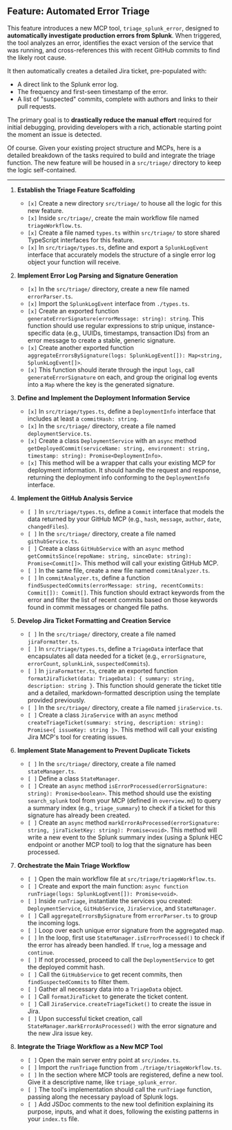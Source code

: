 ## Feature: Automated Error Triage

This feature introduces a new MCP tool, `triage_splunk_error`, designed to **automatically investigate production errors from Splunk**. When triggered, the tool analyzes an error, identifies the exact version of the service that was running, and cross-references this with recent GitHub commits to find the likely root cause.

It then automatically creates a detailed Jira ticket, pre-populated with:
* A direct link to the Splunk error log.
* The frequency and first-seen timestamp of the error.
* A list of "suspected" commits, complete with authors and links to their pull requests.

The primary goal is to **drastically reduce the manual effort** required for initial debugging, providing developers with a rich, actionable starting point the moment an issue is detected.

Of course. Given your existing project structure and MCPs, here is a detailed breakdown of the tasks required to build and integrate the triage function. The new feature will be housed in a `src/triage/` directory to keep the logic self-contained.

***

1.  **Establish the Triage Feature Scaffolding**
    -   `[x]` Create a new directory `src/triage/` to house all the logic for this new feature.
    -   `[x]` Inside `src/triage/`, create the main workflow file named `triageWorkflow.ts`.
    -   `[x]` Create a file named `types.ts` within `src/triage/` to store shared TypeScript interfaces for this feature.
    -   `[x]` In `src/triage/types.ts`, define and export a `SplunkLogEvent` interface that accurately models the structure of a single error log object your function will receive.

2.  **Implement Error Log Parsing and Signature Generation**
    -   `[x]` In the `src/triage/` directory, create a new file named `errorParser.ts`.
    -   `[x]` Import the `SplunkLogEvent` interface from `./types.ts`.
    -   `[x]` Create an exported function `generateErrorSignature(errorMessage: string): string`. This function should use regular expressions to strip unique, instance-specific data (e.g., UUIDs, timestamps, transaction IDs) from an error message to create a stable, generic signature.
    -   `[x]` Create another exported function `aggregateErrorsBySignature(logs: SplunkLogEvent[]): Map<string, SplunkLogEvent[]>`.
    -   `[x]` This function should iterate through the input `logs`, call `generateErrorSignature` on each, and group the original log events into a `Map` where the key is the generated signature.

3.  **Define and Implement the Deployment Information Service**
    -   `[x]` In `src/triage/types.ts`, define a `DeploymentInfo` interface that includes at least a `commitHash: string`.
    -   `[x]` In the `src/triage/` directory, create a file named `deploymentService.ts`.
    -   `[x]` Create a class `DeploymentService` with an `async` method `getDeployedCommit(serviceName: string, environment: string, timestamp: string): Promise<DeploymentInfo>`.
    -   `[x]` This method will be a wrapper that calls your existing MCP for deployment information. It should handle the request and response, returning the deployment info conforming to the `DeploymentInfo` interface.

4.  **Implement the GitHub Analysis Service**
    -   `[ ]` In `src/triage/types.ts`, define a `Commit` interface that models the data returned by your GitHub MCP (e.g., `hash`, `message`, `author`, `date`, `changedFiles`).
    -   `[ ]` In the `src/triage/` directory, create a file named `githubService.ts`.
    -   `[ ]` Create a class `GitHubService` with an `async` method `getCommitsSince(repoName: string, sinceDate: string): Promise<Commit[]>`. This method will call your existing GitHub MCP.
    -   `[ ]` In the same file, create a new file named `commitAnalyzer.ts`.
    -   `[ ]` In `commitAnalyzer.ts`, define a function `findSuspectedCommits(errorMessage: string, recentCommits: Commit[]): Commit[]`. This function should extract keywords from the error and filter the list of recent commits based on those keywords found in commit messages or changed file paths.

5.  **Develop Jira Ticket Formatting and Creation Service**
    -   `[ ]` In the `src/triage/` directory, create a file named `jiraFormatter.ts`.
    -   `[ ]` In `src/triage/types.ts`, define a `TriageData` interface that encapsulates all data needed for a ticket (e.g., `errorSignature`, `errorCount`, `splunkLink`, `suspectedCommits`).
    -   `[ ]` In `jiraFormatter.ts`, create an exported function `formatJiraTicket(data: TriageData): { summary: string, description: string }`. This function should generate the ticket title and a detailed, markdown-formatted description using the template provided previously.
    -   `[ ]` In the `src/triage/` directory, create a file named `jiraService.ts`.
    -   `[ ]` Create a class `JiraService` with an `async` method `createTriageTicket(summary: string, description: string): Promise<{ issueKey: string }>`. This method will call your existing Jira MCP's tool for creating issues.

6.  **Implement State Management to Prevent Duplicate Tickets**
    -   `[ ]` In the `src/triage/` directory, create a file named `stateManager.ts`.
    -   `[ ]` Define a class `StateManager`.
    -   `[ ]` Create an `async` method `isErrorProcessed(errorSignature: string): Promise<boolean>`. This method should use the existing `search_splunk` tool from your MCP (defined in `overview.md`) to query a summary index (e.g., `triage_summary`) to check if a ticket for this signature has already been created.
    -   `[ ]` Create an `async` method `markErrorAsProcessed(errorSignature: string, jiraTicketKey: string): Promise<void>`. This method will write a new event to the Splunk summary index (using a Splunk HEC endpoint or another MCP tool) to log that the signature has been processed.

7.  **Orchestrate the Main Triage Workflow**
    -   `[ ]` Open the main workflow file at `src/triage/triageWorkflow.ts`.
    -   `[ ]` Create and export the main function: `async function runTriage(logs: SplunkLogEvent[]): Promise<void>`.
    -   `[ ]` Inside `runTriage`, instantiate the services you created: `DeploymentService`, `GitHubService`, `JiraService`, and `StateManager`.
    -   `[ ]` Call `aggregateErrorsBySignature` from `errorParser.ts` to group the incoming logs.
    -   `[ ]` Loop over each unique error signature from the aggregated map.
    -   `[ ]` In the loop, first use `StateManager.isErrorProcessed()` to check if the error has already been handled. If `true`, log a message and `continue`.
    -   `[ ]` If not processed, proceed to call the `DeploymentService` to get the deployed commit hash.
    -   `[ ]` Call the `GitHubService` to get recent commits, then `findSuspectedCommits` to filter them.
    -   `[ ]` Gather all necessary data into a `TriageData` object.
    -   `[ ]` Call `formatJiraTicket` to generate the ticket content.
    -   `[ ]` Call `JiraService.createTriageTicket()` to create the issue in Jira.
    -   `[ ]` Upon successful ticket creation, call `StateManager.markErrorAsProcessed()` with the error signature and the new Jira issue key.

8.  **Integrate the Triage Workflow as a New MCP Tool**
    -   `[ ]` Open the main server entry point at `src/index.ts`.
    -   `[ ]` Import the `runTriage` function from `./triage/triageWorkflow.ts`.
    -   `[ ]` In the section where MCP tools are registered, define a new tool. Give it a descriptive name, like `triage_splunk_error`.
    -   `[ ]` The tool's implementation should call the `runTriage` function, passing along the necessary payload of Splunk logs.
    -   `[ ]` Add JSDoc comments to the new tool definition explaining its purpose, inputs, and what it does, following the existing patterns in your `index.ts` file.